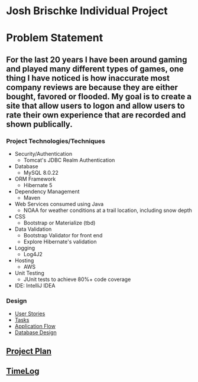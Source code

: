 
# Josh Brischke Individual Project

# Problem Statement

## For the last 20 years I have been around gaming and played many different types of games, one thing I have noticed is how inaccurate most company reviews are because they are either bought, favored or flooded. My goal is to create a site that allow users to logon and allow users to rate their own experience that are recorded and shown publically.

### Project Technologies/Techniques

* Security/Authentication
    * Tomcat's JDBC Realm Authentication
* Database
    * MySQL 8.0.22
* ORM Framework
    * Hibernate 5
* Dependency Management
    * Maven
* Web Services consumed using Java
    * NOAA for weather conditions at a trail location, including snow depth
* CSS
    * Bootstrap or Materialize (tbd)
* Data Validation
    * Bootstrap Validator for front end
    * Explore Hibernate's validation
* Logging
    * Log4J2
* Hosting
    * AWS
* Unit Testing
    * JUnit tests to achieve 80%+ code coverage
* IDE: IntelliJ IDEA

### Design

* [User Stories](DesignDocuments/userStories.md)
* [Tasks](DesignDocuments/tasks.md)
* [Application Flow](DesignDocuments/applicationFlow.md)
* [Database Design](DesignDocuments/data.sql)

## [Project Plan](ProjectPlan.md)

## [TimeLog](TimeLog.md)


